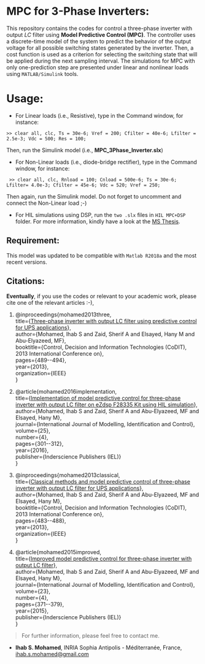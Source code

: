 # MPC for 3-Phase Inverters:
This repository contains the codes for control a three-phase inverter with output *LC* filter using **Model Predictive Control (MPC)**. The controller uses a discrete-time model of the system to predict the behavior of the output voltage for all possible switching states generated by the inverter. Then, a cost function is used as a criterion for selecting the switching state that will be applied during the next sampling interval. The simulations for MPC with only one-prediction step are presented under linear and nonlinear loads using `MATLAB/Simulink` tools. 

# Usage: 
- For Linear loads (i.e., Resistive), type in the Command window, for instance:
```
>> clear all, clc, Ts = 30e-6; Vref = 200; Cfilter = 40e-6; Lfilter = 2.5e-3; Vdc = 500; Res = 100; 
```
Then, run the Simulink model (i.e., **MPC_3Phase_Inverter.slx**)

- For Non-Linear loads (i.e., diode-bridge rectifier), type in the Command window, for instance:
```
 >> clear all, clc, Rnload = 100; Cnload = 500e-6; Ts = 30e-6; Lfilter= 4.0e-3; Cfilter = 45e-6; Vdc = 520; Vref = 250;
```
Then again, run the Simulink model. Do not forget to uncomment and connect the Non-Linear load ;-)

- For HIL simulations using DSP, run the `two .slx` files in `HIL MPC+DSP` folder. For more information, kindly have a look at the [MS Thesis](https://www.researchgate.net/publication/276920904_Implementation_of_Model_Predictive_Control_for_Three_Phase_Inverter_with_Output_LC_Filter_Using_DSP).

## Requirement:
This model was updated to be compatible with `Matlab R2018a` and the most recent versions.

## Citations:
**Eventually**, if you use the codes or relevant to your academic work, please cite one of the relevant articles :-), 

1. @inproceedings{mohamed2013three,<br/>
  title={[Three-phase inverter with output LC filter using predictive control for UPS applications](https://www.researchgate.net/profile/Ihab_S_Mohamed/publication/261151989_Three-phase_inverter_with_output_LC_filter_using_predictive_control_for_UPS_applications/links/5560bfcd08ae9963a119f91c/Three-phase-inverter-with-output-LC-filter-using-predictive-control-for-UPS-applications.pdf)},<br/>
  author={Mohamed, Ihab S and Zaid, Sherif A and Elsayed, Hany M and Abu-Elyazeed, MF},<br/>
  booktitle={Control, Decision and Information Technologies (CoDIT), 2013 International Conference on},<br/>
  pages={489--494},<br/>
  year={2013},<br/>
  organization={IEEE}<br/>
}<br/>

2. @article{mohamed2016implementation,<br/>
  title={[Implementation of model predictive control for three-phase inverter with output LC filter on eZdsp F28335 Kit using HIL simulation](https://www.researchgate.net/profile/Ihab_S_Mohamed/publication/303864370_Implementation_of_model_predictive_control_for_three-phase_inverter_with_output_LC_filter_on_eZdsp_F28335_Kit_using_HIL_simulation/links/57d2fe5608ae0c0081e26d67.pdf)},<br/>
  author={Mohamed, Ihab S and Zaid, Sherif A and Abu-Elyazeed, MF and Elsayed, Hany M},<br/>
  journal={International Journal of Modelling, Identification and Control},<br/>
  volume={25},<br/>
  number={4},<br/>
  pages={301--312},<br/>
  year={2016},<br/>
  publisher={Inderscience Publishers (IEL)}<br/>
}<br/>

3. @inproceedings{mohamed2013classical,<br/>
  title={[Classical methods and model predictive control of three-phase inverter with output LC filter for UPS applications](https://www.researchgate.net/profile/Ihab_S_Mohamed/publication/261152214_Classical_methods_and_model_predictive_control_of_three-phase_inverter_with_output_LC_filter_for_UPS_applications/links/5911d14e4585152e1989898a/Classical-methods-and-model-predictive-control-of-three-phase-inverter-with-output-LC-filter-for-UPS-applications.pdf)},<br/>
  author={Mohamed, Ihab S and Zaid, Sherif A and Abu-Elyazeed, MF and Elsayed, Hany M},<br/>
  booktitle={Control, Decision and Information Technologies (CoDIT), 2013 International Conference on},<br/>
  pages={483--488},<br/>
  year={2013},<br/>
  organization={IEEE}<br/>
}<br/>

4. @article{mohamed2015improved,<br/>
  title={[Improved model predictive control for three-phase inverter with output LC filter](https://s3.amazonaws.com/academia.edu.documents/43736557/Improved_model_predictive_control_for_th20160314-8606-1melg63.pdf?AWSAccessKeyId=AKIAIWOWYYGZ2Y53UL3A&Expires=1548624872&Signature=HPNaAnLJN577WoZOnhOA%2Bf0HAxM%3D&response-content-disposition=inline%3B%20filename%3DImproved_model_predictive_control_for_th.pdf)},<br/>
  author={Mohamed, Ihab S and Zaid, Sherif A and Abu-Elyazeed, MF and Elsayed, Hany M},<br/>
  journal={International Journal of Modelling, Identification and Control},<br/>
  volume={23},<br/>
  number={4},<br/>
  pages={371--379},<br/>
  year={2015},<br/>
  publisher={Inderscience Publishers (IEL)}<br/>
}<br/>


> For further information, please feel free to contact me.
- **Ihab S. Mohamed**, INRIA Sophia Antipolis - Méditerranée, France, ihab.s.mohamed@gmail.com
